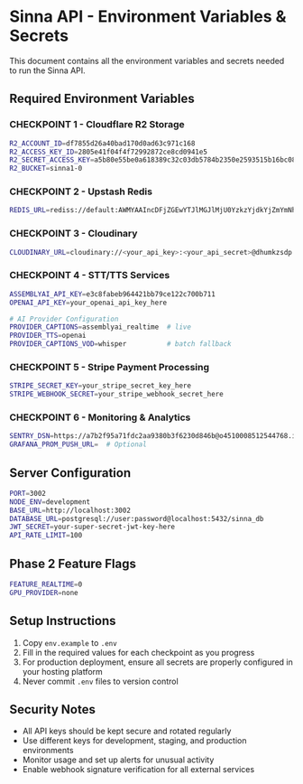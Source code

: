 # Sinna API - Environment Variables & Secrets

This document contains all the environment variables and secrets needed to run the Sinna API.

## Required Environment Variables

### CHECKPOINT 1 - Cloudflare R2 Storage
```bash
R2_ACCOUNT_ID=df7855d26a40bad170d0ad63c971c168
R2_ACCESS_KEY_ID=2805e41f04f4f72992872ce8cd0941e5
R2_SECRET_ACCESS_KEY=a5b80e55be0a618389c32c03db5784b2350e2593515b16bc086578c579f15721
R2_BUCKET=sinna1-0
```

### CHECKPOINT 2 - Upstash Redis
```bash
REDIS_URL=rediss://default:AWMYAAIncDFjZGEwYTJlMGJlMjU0YzkzYjdkYjZmYmNhYmViM2VlNnAxMjUzNjg@good-owl-25368.upstash.io:6379
```

### CHECKPOINT 3 - Cloudinary
```bash
CLOUDINARY_URL=cloudinary://<your_api_key>:<your_api_secret>@dhumkzsdp
```

### CHECKPOINT 4 - STT/TTS Services
```bash
ASSEMBLYAI_API_KEY=e3c8fabeb964421bb79ce122c700b711
OPENAI_API_KEY=your_openai_api_key_here

# AI Provider Configuration
PROVIDER_CAPTIONS=assemblyai_realtime  # live
PROVIDER_TTS=openai
PROVIDER_CAPTIONS_VOD=whisper          # batch fallback
```

### CHECKPOINT 5 - Stripe Payment Processing
```bash
STRIPE_SECRET_KEY=your_stripe_secret_key_here
STRIPE_WEBHOOK_SECRET=your_stripe_webhook_secret_here
```

### CHECKPOINT 6 - Monitoring & Analytics
```bash
SENTRY_DSN=https://a7b2f95a71fdc2aa9380b3f6230d846b@o4510008512544768.ingest.de.sentry.io/4510008525193296
GRAFANA_PROM_PUSH_URL=  # Optional
```

## Server Configuration
```bash
PORT=3002
NODE_ENV=development
BASE_URL=http://localhost:3002
DATABASE_URL=postgresql://user:password@localhost:5432/sinna_db
JWT_SECRET=your-super-secret-jwt-key-here
API_RATE_LIMIT=100
```

## Phase 2 Feature Flags
```bash
FEATURE_REALTIME=0
GPU_PROVIDER=none
```

## Setup Instructions

1. Copy `env.example` to `.env`
2. Fill in the required values for each checkpoint as you progress
3. For production deployment, ensure all secrets are properly configured in your hosting platform
4. Never commit `.env` files to version control

## Security Notes

- All API keys should be kept secure and rotated regularly
- Use different keys for development, staging, and production environments
- Monitor usage and set up alerts for unusual activity
- Enable webhook signature verification for all external services
